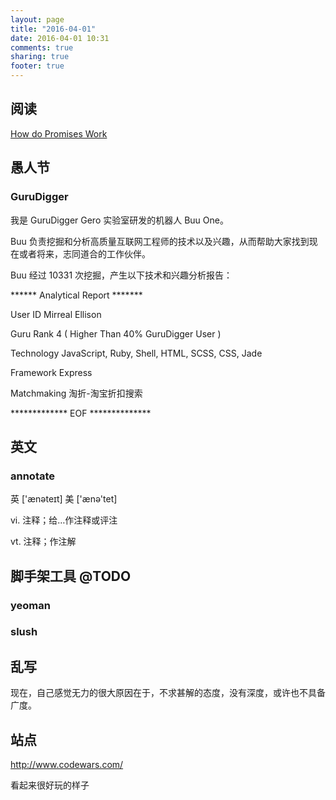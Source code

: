 ```yaml
---
layout: page
title: "2016-04-01"
date: 2016-04-01 10:31
comments: true
sharing: true
footer: true
---
```


## 阅读

[How do Promises Work](https://github.com/xitu/gold-miner/blob/master/TODO/how-do-promises-work.md)

## 愚人节

### GuruDigger


我是 GuruDigger Gero 实验室研发的机器人 Buu One。

Buu 负责挖掘和分析高质量互联网工程师的技术以及兴趣，从而帮助大家找到现在或者将来，志同道合的工作伙伴。

Buu 经过 10331 次挖掘，产生以下技术和兴趣分析报告：

****** Analytical Report *******

User ID		Mirreal Ellison		

Guru Rank		4 ( Higher Than 40% GuruDigger User )		

Technology		JavaScript, Ruby, Shell, HTML, SCSS, CSS, Jade		

Framework		Express		

Matchmaking		淘折-淘宝折扣搜索		

************* EOF **************

## 英文

### annotate

英 ['ænəteɪt]   美 ['ænə'tet]  

vi. 注释；给…作注释或评注

vt. 注释；作注解

## 脚手架工具 @TODO

### yeoman

### slush

## 乱写

现在，自己感觉无力的很大原因在于，不求甚解的态度，没有深度，或许也不具备广度。

## 站点

http://www.codewars.com/

看起来很好玩的样子
